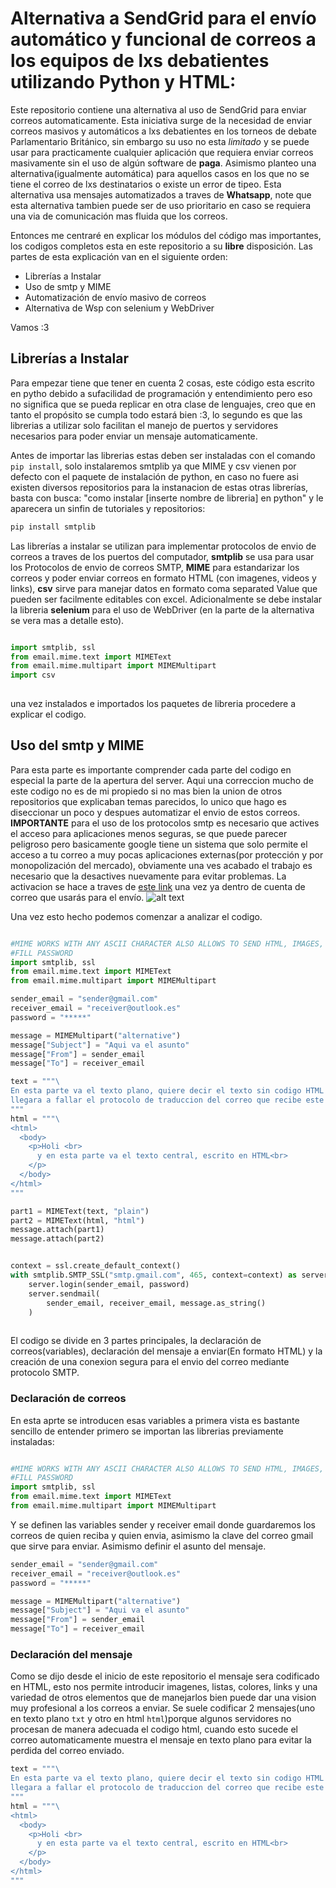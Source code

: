 # Alternativa a SendGrid para el envío automático y funcional de correos a los equipos de lxs debatientes utilizando Python y HTML:
Este repositorio contiene una alternativa al uso de SendGrid para enviar correos automaticamente. Esta iniciativa surge de la necesidad de enviar correos masivos y automáticos a lxs debatientes en los torneos de debate Parlamentario Británico, sin embargo su uso no esta *limitado* y se puede usar para practicamente cualquier aplicación que requiera enviar correos masivamente sin el uso de algún software de **paga**.
Asimismo planteo una alternativa(igualmente automática) para aquellos casos en los que no se tiene el correo de lxs destinatarios o existe un error de tipeo. Esta alternativa usa mensajes automatizados a traves de **Whatsapp**, note que esta alternativa tambien puede ser de uso prioritario en caso se requiera una via de comunicación mas fluida que los correos.

Entonces me centraré en explicar los módulos del código mas importantes, los codigos completos esta en este repositorio a su **libre** disposición.
Las partes de esta explicación van en el siguiente orden:
- Librerías a Instalar
- Uso de smtp y MIME
- Automatización de envío masivo de correos
- Alternativa de Wsp con selenium y WebDriver

Vamos :3
## Librerías a Instalar
Para empezar tiene que tener en cuenta 2 cosas, este código esta escrito en pytho debido a sufacilidad de programación y entendimiento pero eso no significa que se pueda replicar en otra clase de lenguajes, creo que en tanto el propósito se cumpla todo estará bien :3, lo segundo es que las librerias a utilizar solo facilitan el manejo de puertos y servidores necesarios para poder enviar un mensaje automaticamente. 

Antes de importar las librerias estas deben ser instaladas con el comando `pip install`, solo instalaremos smtplib ya que MIME y csv vienen por defecto con el paquete de instalación de python, en caso no fuere asi existen diversos repositorios para la instanacion de estas otras librerías, basta con busca: "como instalar [inserte nombre de libreria] en python" y le aparecera un sinfin de tutoriales y repositorios:
```python
pip install smtplib
```
Las librerías a instalar se utilizan para implementar protocolos de envio de correos a traves de los puertos del computador, **smtplib** se usa para usar los Protocolos de envio de correos SMTP, **MIME** para estandarizar los correos y poder enviar correos en formato HTML (con imagenes, videos y links), **csv** sirve para manejar datos en formato coma separated Value que pueden ser facilmente editables con excel.
Adicionalmente se debe instalar la libreria **selenium** para el uso de WebDriver (en la parte de la alternativa se vera mas a detalle esto).

```python

import smtplib, ssl 
from email.mime.text import MIMEText 
from email.mime.multipart import MIMEMultipart 
import csv 
 
```
una vez instalados e importados los paquetes de libreria procedere a explicar el codigo.

## Uso del smtp y MIME 
Para esta parte es importante comprender cada parte del codigo en especial la parte de la apertura del server. Aqui una correccion mucho de este codigo no es de mi propiedo si no mas bien la union de otros repositorios que explicaban temas parecidos, lo unico que hago es diseccionar un poco y despues automatizar el envio de estos correos.
**IMPORTANTE** para el uso de los protocolos smtp es necesario que actives el acceso para aplicaciones menos seguras, se que puede parecer peligroso pero basicamente google tiene un sistema que solo permite el acceso a tu correo a muy pocas aplicaciones externas(por protección y por monopolización del mercado), obviamente una ves acabado el trabajo es necesario que la desactives nuevamente para evitar problemas.
La activacion se hace a traves de [este link](https://myaccount.google.com/lesssecureapps) una vez ya dentro de cuenta de correo que usarás para el envío.
![alt text](https://raw.githubusercontent.com/JurgenGuerra/Env-o_Autom-tico_de_Correos/master/Lesssecureapps.PNG)

Una vez esto hecho podemos comenzar a analizar el codigo.
```python

#MIME WORKS WITH ANY ASCII CHARACTER ALSO ALLOWS TO SEND HTML, IMAGES, VIDEOS, AND OTHER STUFFS
#FILL PASSWORD
import smtplib, ssl
from email.mime.text import MIMEText
from email.mime.multipart import MIMEMultipart

sender_email = "sender@gmail.com"
receiver_email = "receiver@outlook.es"
password = "*****"

message = MIMEMultipart("alternative")
message["Subject"] = "Aqui va el asunto"
message["From"] = sender_email
message["To"] = receiver_email

text = """\
En esta parte va el texto plano, quiere decir el texto sin codigo HTML en caso 
llegara a fallar el protocolo de traduccion del correo que recibe este mensaje
"""
html = """\
<html>
  <body>
    <p>Holi <br>
      y en esta parte va el texto central, escrito en HTML<br>
    </p>
  </body>
</html>
"""

part1 = MIMEText(text, "plain")
part2 = MIMEText(html, "html")
message.attach(part1)
message.attach(part2)


context = ssl.create_default_context()
with smtplib.SMTP_SSL("smtp.gmail.com", 465, context=context) as server:
    server.login(sender_email, password)
    server.sendmail(
        sender_email, receiver_email, message.as_string()
    )
 
```
El codigo se divide en 3 partes principales, la declaración de correos(variables), declaración del mensaje a enviar(En formato HTML) y la creación de una conexion segura para el envio del correo mediante protocolo SMTP.

### Declaración de correos
En esta aprte se introducen esas variables a primera vista es bastante sencillo de entender primero se importan las librerias previamente instaladas:
```python

#MIME WORKS WITH ANY ASCII CHARACTER ALSO ALLOWS TO SEND HTML, IMAGES, VIDEOS, AND OTHER STUFFS
#FILL PASSWORD
import smtplib, ssl
from email.mime.text import MIMEText
from email.mime.multipart import MIMEMultipart
```

Y se definen las variables sender y receiver email donde guardaremos los correos de quien reciba y quien envia, asimismo la clave del correo gmail que sirve para enviar. Asimismo definir el asunto del mensaje.
```python
sender_email = "sender@gmail.com"
receiver_email = "receiver@outlook.es"
password = "*****"

message = MIMEMultipart("alternative")
message["Subject"] = "Aqui va el asunto"
message["From"] = sender_email
message["To"] = receiver_email
 ```
 
 ### Declaración del mensaje
Como se dijo desde el inicio de este repositorio el mensaje sera codificado en HTML, esto nos permite introducir imagenes, listas, colores, links y una variedad de otros elementos que de manejarlos bien puede dar una vision muy profesional a los correos a enviar. Se suele codificar 2 mensajes(uno en texto plano `txt` y otro en html `html`)porque algunos servidores no procesan de manera adecuada el codigo html, cuando esto sucede el correo automaticamente muestra el mensaje en texto plano para evitar la perdida del correo enviado.
```python
text = """\
En esta parte va el texto plano, quiere decir el texto sin codigo HTML en caso 
llegara a fallar el protocolo de traduccion del correo que recibe este mensaje
"""
html = """\
<html>
  <body>
    <p>Holi <br>
      y en esta parte va el texto central, escrito en HTML<br>
    </p>
  </body>
</html>
"""
 ```
 


